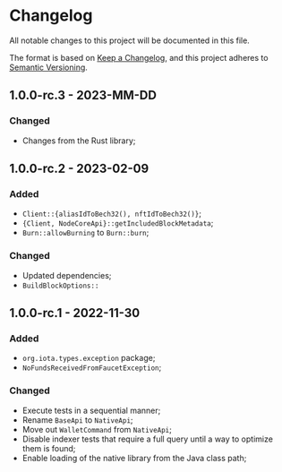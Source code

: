 # Changelog

All notable changes to this project will be documented in this file.

The format is based on [Keep a Changelog](https://keepachangelog.com/en/1.0.0/),
and this project adheres to [Semantic Versioning](https://semver.org/spec/v2.0.0.html).

<!-- ## Unreleased - YYYY-MM-DD

### Added

### Changed

### Deprecated

### Removed

### Fixed

### Security -->
## 1.0.0-rc.3 - 2023-MM-DD

### Changed

- Changes from the Rust library;

## 1.0.0-rc.2 - 2023-02-09

### Added

- `Client::{aliasIdToBech32(), nftIdToBech32()}`;
- `{Client, NodeCoreApi}::getIncludedBlockMetadata`;
- `Burn::allowBurning` to `Burn::burn`;

### Changed

- Updated dependencies;
- `BuildBlockOptions::`

## 1.0.0-rc.1 - 2022-11-30

### Added

- `org.iota.types.exception` package;
- `NoFundsReceivedFromFaucetException`;

### Changed

- Execute tests in a sequential manner;
- Rename `BaseApi` to `NativeApi`;
- Move out `WalletCommand` from `NativeApi`;
- Disable indexer tests that require a full query until a way to optimize them is found;
- Enable loading of the native library from the Java class path;

<!--
## 1.0.0-rc.2 - 2022-11-01

### Added

- Allow integers values in QueryParams;
- Added following methods to the `MiscellaneousApi`:
  - `getTokenSupply()`;
  - `getProtocolParameters()`;

### Changed

- Improve performance of tests by avoiding unnecessary indexer requests;

## 1.0.0-rc.1 - 2022-09-29

### Added

- Client APIs:
    - `BaseApi`;
    - `HighLevelApi`;
    - `MiscellaneousApi`;
    - `NodeCoreApi`;
    - `NodeIndexerApi`;
    - `UtilsApi`;

- Examples:
    - `CreateBlock`;
    - `GenerateAddresses`
    - `GenerateMnemonic`;
    - `GetBlock`;
    - `GetBlockMetadata`;
    - `GetBlockRaw`;
    - `GetHealth`;
    - `GetInfo`;
    - `GetMilestoneById`;
    - `GetMilestoneByIdRaw`;
    - `GetMilestoneByIndex`;
    - `GetMilestoneByIndexRaw`;
    - `GetOutputs`;
    - `GetReceipts`;
    - `GetReceiptsMigratedAt`;
    - `GetTips`;
    - `GetTreasury`;
    - `GetUtxoChangesById`;
    - `GetUtxoChangesByIndex`;
    - `PostBlock`;
    - `PostBlockRaw`;
    - `PrepareAndSignTransaction`;

### Changed

- Rust interaction through a JSON passing approach;

### Removed

- All glue code;
-->